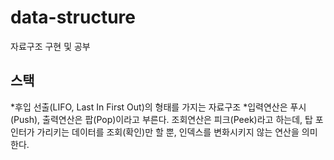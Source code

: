 # data-structure
자료구조 구현 및 공부
## 스택
*후입 선출(LIFO, Last In First Out)의 형태를 가지는 자료구조
*입력연산은 푸시(Push), 출력연산은 팝(Pop)이라고 부른다. 조회연산은 피크(Peek)라고 하는데, 탑 포인터가 가리키는 데이터를 조회(확인)만 할 뿐, 인덱스를 변화시키지 않는 연산을 의미한다.
